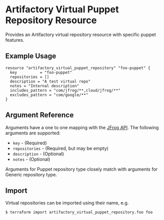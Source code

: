 # Artifactory Virtual Puppet Repository Resource

Provides an Artifactory virtual repository resource with specific puppet features. 

## Example Usage

```hcl
resource "artifactory_virtual_puppet_repository" "foo-puppet" {
  key          = "foo-puppet"
  repositories = []
  description = "A test virtual repo"
  notes = "Internal description"
  includes_pattern = "com/jfrog/**,cloud/jfrog/**"
  excludes_pattern = "com/google/**"
}
```

## Argument Reference

Arguments have a one to one mapping with the [JFrog API](https://www.jfrog.com/confluence/display/RTF/Repository+Configuration+JSON). The following arguments are supported:

* `key` - (Required)
* `repositories` - (Required, but may be empty)
* `description` - (Optional)
* `notes` - (Optional)

Arguments for Puppet repository type closely match with arguments for Generic repository type.

## Import

Virtual repositories can be imported using their name, e.g.

```
$ terraform import artifactory_virtual_puppet_repository.foo foo
```
